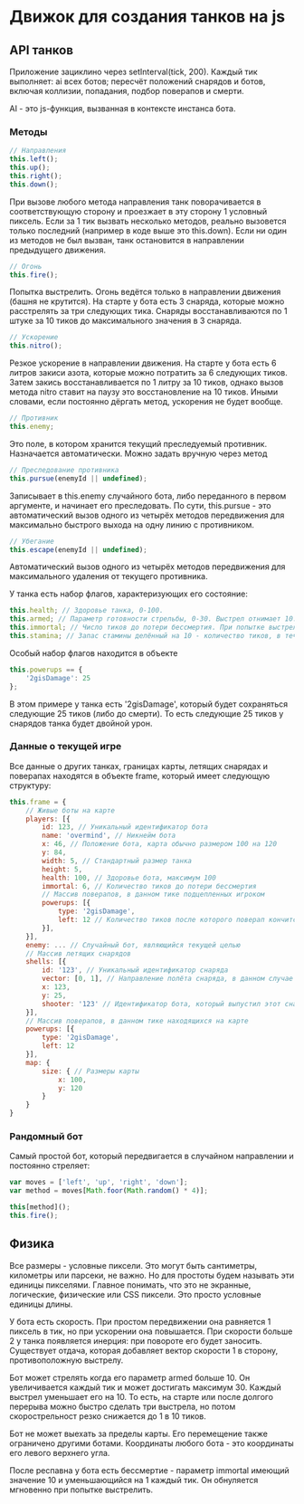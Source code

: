 # Движок для создания танков на js

## API танков

Приложение зациклино через setInterval(tick, 200). Каждый тик выполняет: ai всех ботов; пересчёт положений снарядов и ботов, включая коллизии, попадания, подбор поверапов и смерти.

AI - это js-функция, вызванная в контексте инстанса бота.

### Методы
```js
// Направления
this.left();
this.up();
this.right();
this.down();
```
При вызове любого метода направления танк поворачивается в соответствующую сторону и проезжает в эту сторону 1 условный пиксель. Если за 1 тик вызвать несколько методов, реально вызовется только последний (например в коде выше это this.down). Если ни один из методов не был вызван, танк остановится в направлении предыдущего движения.
```js
// Огонь
this.fire();
```
Попытка выстрелить. Огонь ведётся только в направлении движения (башня не крутится). На старте у бота есть 3 снаряда, которые можно расстрелять за три следующих тика. Снаряды восстанавливаются по 1 штуке за 10 тиков до максимального значения в 3 снаряда.
```js
// Ускорение
this.nitro();
```
Резкое ускорение в направлении движения. На старте у бота есть 6 литров закиси азота, которые можно потратить за 6 следующих тиков. Затем закись восстанавливается по 1 литру за 10 тиков, однако вызов метода nitro ставит на паузу это восстановление на 10 тиков. Иными словами, если постоянно дёргать метод, ускорения не будет вообще.
```js
// Противник
this.enemy;
```
Это поле, в котором хранится текущий преследуемый противник. Назначается автоматически. Можно задать вручную через метод
```js
// Преследование противника
this.pursue(enemyId || undefined);
```
Записывает в this.enemy случайного бота, либо переданного в первом аргументе, и начинает его преследовать. По сути, this.pursue - это автоматический вызов одного из четырёх методов передвижения для максимально быстрого выхода на одну линию с противником.
```js
// Убегание
this.escape(enemyId || undefined);
```
Автоматический вызов одного из четырёх методов передвижения для максимального удаления от текущего противника.

У танка есть набор флагов, характеризующих его состояние:
```js
this.health; // Здоровье танка, 0-100.
this.armed; // Параметр готовности стрельбы, 0-30. Выстрел отнимает 10.
this.immortal; // Число тиков до потери бессмертия. При попытке выстрелить бессмертие теряется мгновенно.
this.stamina; // Запас стамины делённый на 10 - количество тиков, в течение которых можно использовать метод nitro. Вызов метода nitro отменяет восстановление стамины на 10 тиков. 0-60.
```

Особый набор флагов находится в объекте
```js
this.powerups == {
    '2gisDamage': 25
};
```
В этом примере у танка есть '2gisDamage', который будет сохраняться следующие 25 тиков (либо до смерти). То есть следующие 25 тиков у снарядов танка будет двойной урон.

### Данные о текущей игре
Все данные о других танках, границах карты, летящих снарядах и поверапах находятся в объекте frame, который имеет следующую структуру:
```js
this.frame = {
    // Живые боты на карте
    players: [{
        id: 123, // Уникальный идентификатор бота
        name: 'overmind', // Никнейм бота
        x: 46, // Положение бота, карта обычно размером 100 на 120
        y: 84,
        width: 5, // Стандартный размер танка
        height: 5,
        health: 100, // Здоровье бота, максимум 100
        immortal: 6, // Количество тиков до потери бессмертия
        // Массив поверапов, в данном тике подцепленных игроком
        powerups: [{
            type: '2gisDamage',
            left: 12 // Количество тиков после которого поверап кончится
        }],
    }],
    enemy: ... // Случайный бот, являющийся текущей целью
    // Массив летящих снарядов
    shells: [{
        id: '123', // Уникальный идентификатор снаряда
        vector: [0, 1], // Направление полёта снаряда, в данном случае вниз (Y направлен вниз)
        x: 123,
        y: 25,
        shooter: '123' // Идентификатор бота, который выпустил этот снаряд
    }],
    // Массив поверапов, в данном тике находящихся на карте
    powerups: [{
        type: '2gisDamage',
        left: 12
    }],
    map: {
        size: { // Размеры карты
            x: 100,
            y: 120
        }
    }
}
```

### Рандомный бот

Самый простой бот, который передвигается в случайном направлении и постоянно стреляет:
```js
var moves = ['left', 'up', 'right', 'down'];
var method = moves[Math.foor(Math.random() * 4)];

this[method]();
this.fire();
```

## Физика

Все размеры - условные пиксели. Это могут быть сантиметры, километры или парсеки, не важно. Но для простоты будем называть эти единицы пикселями. Главное понимать, что это не экранные, логические, физические или CSS пиксели. Это просто условные единицы длины.

У бота есть скорость. При простом передвижении она равняется 1 пиксель в тик, но при ускорении она повышается. При скорости больше 2 у танка появляется инерция: при повороте его будет заносить. Существует отдача, которая добавляет вектор скорости 1 в сторону, противоположную выстрелу.

Бот может стрелять когда его параметр armed больше 10. Он увеличивается каждый тик и может достигать максимум 30. Каждый выстрел уменьшает его на 10. То есть, на старте или после долгого перерыва можно быстро сделать три выстрела, но потом скорострельност резко снижается до 1 в 10 тиков.

Бот не может выехать за пределы карты. Его перемещение также ограничено другими ботами. Координаты любого бота - это координаты его левого верхнего угла.

После респавна у бота есть бессмертие - параметр immortal имеющий значение 10 и уменьшающийся на 1 каждый тик. Он обнуляется мгновенно при попытке выстрелить.
